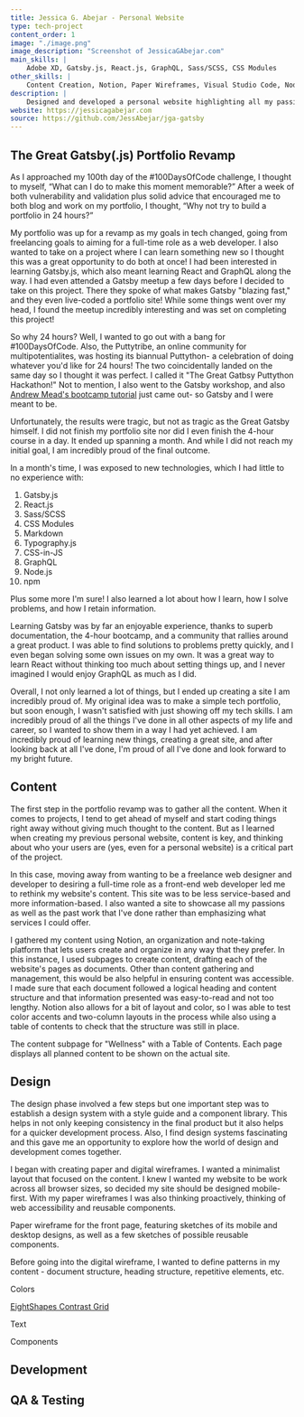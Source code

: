 ```yaml
---
title: Jessica G. Abejar - Personal Website
type: tech-project
content_order: 1
image: "./image.png"
image_description: "Screenshot of JessicaGAbejar.com"
main_skills: |
    Adobe XD, Gatsby.js, React.js, GraphQL, Sass/SCSS, CSS Modules
other_skills: |
    Content Creation, Notion, Paper Wireframes, Visual Studio Code, Node.js, npm, JSON, Markdown, Chrome DevTools, GraphiQL, OneGraph Explorer, Git, GitHub, ChromeVox, VoiceOver, AChecker, Lighthouse
description: |
    Designed and developed a personal website highlighting all my passions and interests as well as my past achievements.
website: https://jessicagabejar.com
source: https://github.com/JessAbejar/jga-gatsby
---
```


## The Great Gatsby(.js) Portfolio Revamp

As I approached my 100th day of the #100DaysOfCode challenge, I thought to myself, “What can I do to make this moment memorable?” After a week of both vulnerability and validation plus solid advice that encouraged me to both blog and work on my portfolio, I thought, “Why not try to build a portfolio in 24 hours?”

My portfolio was up for a revamp as my goals in tech changed, going from freelancing goals to aiming for a full-time role as a web developer. I also wanted to take on a project where I can learn something new so I thought this was a great opportunity to do both at once! I had been interested in learning Gatsby.js, which also meant learning React and GraphQL along the way. I had even attended a Gatsby meetup a few days before I decided to take on this project. There they spoke of what makes Gatsby "blazing fast," and they even live-coded a portfolio site! While some things went over my head, I found the meetup incredibly interesting and was set on completing this project!

So why 24 hours? Well, I wanted to go out with a bang for #100DaysOfCode. Also, the Puttytribe, an online community for multipotentialites, was hosting its biannual Puttython- a celebration of doing whatever you'd like for 24 hours! The two coincidentally landed on the same day so I thought it was perfect. I called it "The Great Gatbsy Puttython Hackathon!" Not to mention, I also went to the Gatsby workshop, and also [Andrew Mead's bootcamp tutorial](https://www.youtube.com/watch?v=8t0vNu2fCCM) just came out- so Gatsby and I were meant to be.

Unfortunately, the results were tragic, but not as tragic as the Great Gatsby himself. I did not finish my portfolio site nor did I even finish the 4-hour course in a day. It ended up spanning a month. And while I did not reach my initial goal, I am incredibly proud of the final outcome.

In a month's time, I was exposed to new technologies, which I had little to no experience with: 

1. Gatsby.js
2. React.js
3. Sass/SCSS
4. CSS Modules
5. Markdown
6. Typography.js
7. CSS-in-JS
8. GraphQL
9. Node.js
10. npm

Plus some more I'm sure! I also learned a lot about how I learn, how I solve problems, and how I retain information.

Learning Gatsby was by far an enjoyable experience, thanks to superb documentation, the 4-hour bootcamp, and a community that rallies around a great product. I was able to find solutions to problems pretty quickly, and I even began solving some own issues on my own. It was a great way to learn React without thinking too much about setting things up, and I never imagined I would enjoy GraphQL as much as I did.

Overall, I not only learned a lot of things, but I ended up creating a site I am incredibly proud of. My original idea was to make a simple tech portfolio, but soon enough, I wasn't satisfied with just showing off my tech skills. I am incredibly proud of all the things I've done in all other aspects of my life and career, so I wanted to show them in a way I had yet achieved. I am incredibly proud of learning new things, creating a great site, and after looking back at all I've done, I'm proud of all I've done and look forward to my bright future.

## Content

The first step in the portfolio revamp was to gather all the content. When it comes to projects, I tend to get ahead of myself and start coding things right away without giving much thought to the content. But as I learned when creating my previous personal website, content is key, and thinking about who your users are (yes, even for a personal website) is a critical part of the project.

In this case, moving away from wanting to be a freelance web designer and developer to desiring a full-time role as a front-end web developer led me to rethink my website's content. This site was to be less service-based and more information-based. I also wanted a site to showcase all my passions as well as the past work that I've done rather than emphasizing what services I could offer. 

I gathered my content using Notion, an organization and note-taking platform that lets users create and organize in any way that they prefer. In this instance, I used subpages to create content, drafting each of the website's pages as documents. Other than content gathering and management, this would be also helpful in ensuring content was accessible. I made sure that each document followed a logical heading and content structure and that information presented was easy-to-read and not too lengthy. Notion also allows for a bit of layout and color, so I was able to test color accents and two-column layouts in the process while also using a table of contents to check that the structure was still in place.

The content subpage for "Wellness" with a Table of Contents. Each page displays all planned content to be shown on the actual site.

## Design

The design phase involved a few steps but one important step was to establish a design system with a style guide and a component library. This helps in not only keeping consistency in the final product but it also helps for a quicker development process. Also, I find design systems fascinating and this gave me an opportunity to explore how the world of design and development comes together.

I began with creating paper and digital wireframes. I wanted a minimalist layout that focused on the content. I knew I wanted my website to be work across all browser sizes, so decided my site should be designed mobile-first. With my paper wireframes I was also thinking proactively, thinking of web accessibility and reusable components.

Paper wireframe for the front page, featuring sketches of its mobile and desktop designs, as well as a few sketches of possible reusable components.

Before going into the digital wireframe, I wanted to define patterns in my content - document structure, heading structure, repetitive elements, etc.

Colors

[EightShapes Contrast Grid](http://contrast-grid.eightshapes.com/)

Text

Components

## Development

## QA & Testing
